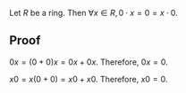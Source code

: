 Let $R$ be a ring. Then $\forall x \in R, 0{\cdot}x = 0 = x{\cdot}0$.

## Proof

$0x = (0+0)x = 0x + 0x$. Therefore, $0x = 0$.

$x0 = x(0+0) = x0 + x0$. Therefore, $x0 = 0$.
